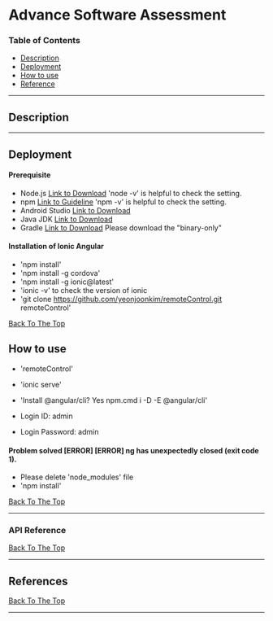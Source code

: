 # Advance Software Assessment

### Table of Contents
- [Description](#description)
- [Deployment](#deployment)
- [How to use](#howtouse)
- [Reference](#reference)


---

## Description

---

## Deployment

#### Prerequisite
- Node.js [Link to Download](https://nodejs.org/en/download/) 'node -v' is helpful to check the setting.
- npm [Link to Guideline](https://docs.npmjs.com/cli/v6/commands/npm-install) 'npm -v' is helpful to check the setting.
- Android Studio [Link to Download](https://developer.android.com/studio)
- Java JDK [Link to Download](https://www.oracle.com/au/java/technologies/javase-downloads.html)
- Gradle [Link to Download](https://gradle.org/releases/) Please download the "binary-only"


#### Installation of Ionic Angular

- 'npm install'
- 'npm install -g cordova'
- 'npm install -g ionic@latest'
- 'ionic -v' to check the version of ionic
- 'git clone https://github.com/yeonjoonkim/remoteControl.git remoteControl'


[Back To The Top](#advance-software-assessment)


## How to use
- 'remoteControl'
- 'ionic serve'
- 'Install @angular/cli? Yes 
npm.cmd i -D -E @angular/cli' 


- Login ID: admin
- Login Password: admin

#### Problem solved [ERROR] [ERROR] ng has unexpectedly closed (exit code 1).
- Please delete 'node_modules' file
- 'npm install'


[Back To The Top](#advance-software-assessment)


---


### API Reference


[Back To The Top](#advance-software-assessment)


---


## References


[Back To The Top](#advance-software-assessment)


---